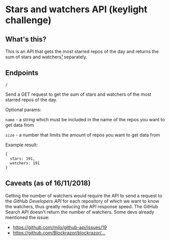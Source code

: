 # Stars and watchers API (keylight challenge)

## What's this?

This is an API that gets the most starred repos of the day and returns the sum of stars and watchers[&sup1;](#caveats) separately.

## Endpoints

`/`

Send a GET request to get the sum of stars and watchers of the most starred repos of the day.

Optional params:

`name` - a string which must be included in the name of the repos you want to get data from

`size` - a number that limits the amount of repos you want to get data from

Example result:
```
{
  stars: 191,
  watchers: 191
}
```

## Caveats (as of 16/11/2018)
Getting the number of watchers would require the API to send a request to the _GitHub Developers API_ for each repository of which we want to know the watchers, thus greatly reducing the API response speed. The GitHub Search API doesn't return the number of watchers.
Some devs already mentioned the issue: 
- https://github.com/milo/github-api/issues/19
- https://github.com/Blockrazor/blockrazor/…
